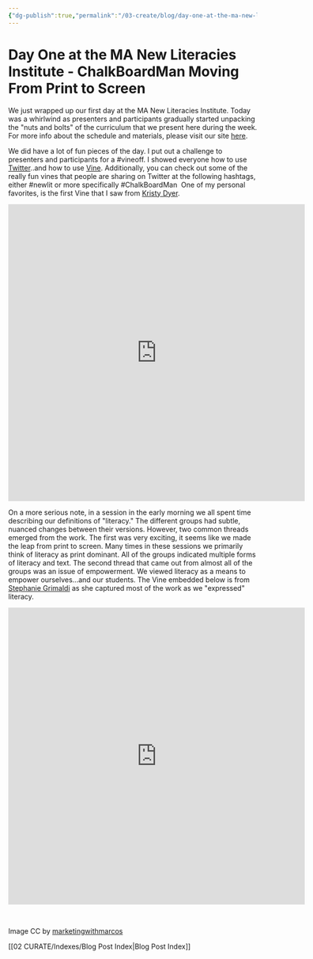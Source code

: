 ```yaml
---
{"dg-publish":true,"permalink":"/03-create/blog/day-one-at-the-ma-new-literacies-institute-chalk-board-man-moving-from-print-to-screen/","title":"Day One at the MA New Literacies Institute - ChalkBoardMan Moving From Print to Screen","tags":["chalkboardman","new-literacies"]}
---
```


# Day One at the MA New Literacies Institute - ChalkBoardMan Moving From Print to Screen

We just wrapped up our first day at the MA New Literacies Institute. Today was a whirlwind as presenters and participants gradually started unpacking the "nuts and bolts" of the curriculum that we present here during the week. For more info about the schedule and materials, please visit our site [here](http://mnli.org/mnli13/).

We did have a lot of fun pieces of the day. I put out a challenge to presenters and participants for a #vineoff. I showed everyone how to use [Twitter](https://sites.google.com/site/textsandtools/techtutorials/social-networks/twitter)..and how to use [Vine](https://vine.co/). Additionally, you can check out some of the really fun vines that people are sharing on Twitter at the following hashtags, either #newlit or more specifically #ChalkBoardMan  One of my personal favorites, is the first Vine that I saw from [Kristy Dyer](https://twitter.com/Kdyer1).

<iframe src="https://vine.co/v/hb671b7Aexh/embed/simple" height="600" width="600" frameborder="0"></iframe>

On a more serious note, in a session in the early morning we all spent time describing our definitions of "literacy." The different groups had subtle, nuanced changes between their versions. However, two common threads emerged from the work. The first was very exciting, it seems like we made the leap from print to screen. Many times in these sessions we primarily think of literacy as print dominant. All of the groups indicated multiple forms of literacy and text. The second thread that came out from almost all of the groups was an issue of empowerment. We viewed literacy as a means to empower ourselves...and our students. The Vine embedded below is from [Stephanie Grimaldi](https://twitter.com/mommygrim) as she captured most of the work as we "expressed" literacy.

<iframe src="https://vine.co/v/hb66tOVvjMD/embed/simple" height="600" width="600" frameborder="0"></iframe>

<script charset="utf-8" type="text/javascript" src="//platform.vine.co/static/scripts/embed.js" async></script>

 

Image CC by [marketingwithmarcos](http://marketingwithmarcos.com/page/2/)

[[02 CURATE/Indexes/Blog Post Index\|Blog Post Index]]